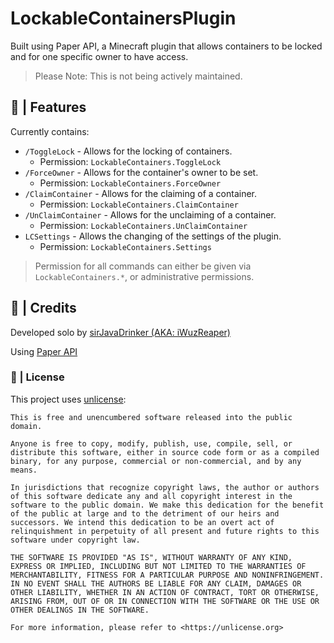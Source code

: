 # LockableContainersPlugin
Built using Paper API, a Minecraft plugin that allows containers to be locked and for one specific owner to have access. 
> Please Note: This is not being actively maintained.

## 🚀 | Features
Currently contains:
- `/ToggleLock` - Allows for the locking of containers.
  - Permission: `LockableContainers.ToggleLock`
- `/ForceOwner` - Allows for the container's owner to be set.
  - Permission: `LockableContainers.ForceOwner`
- `/ClaimContainer` - Allows for the claiming of a container.
  - Permission: `LockableContainers.ClaimContainer`
- `/UnClaimContainer` - Allows for the unclaiming of a container.
  - Permission: `LockableContainers.UnClaimContainer`
- `LCSettings` - Allows the changing of the settings of the plugin.
  - Permission: `LockableContainers.Settings`

> Permission for all commands can either be given via `LockableContainers.*`, or administrative permissions.

## 📜 | Credits

Developed solo by [sirJavaDrinker (AKA: iWuzReaper)](https://iwuzreaper.com/)

Using [Paper API](https://papermc.io/)

### 🛑 | License

This project uses [unlicense](https://unlicense.org):
```
This is free and unencumbered software released into the public domain.

Anyone is free to copy, modify, publish, use, compile, sell, or
distribute this software, either in source code form or as a compiled
binary, for any purpose, commercial or non-commercial, and by any
means.

In jurisdictions that recognize copyright laws, the author or authors
of this software dedicate any and all copyright interest in the
software to the public domain. We make this dedication for the benefit
of the public at large and to the detriment of our heirs and
successors. We intend this dedication to be an overt act of
relinquishment in perpetuity of all present and future rights to this
software under copyright law.

THE SOFTWARE IS PROVIDED "AS IS", WITHOUT WARRANTY OF ANY KIND,
EXPRESS OR IMPLIED, INCLUDING BUT NOT LIMITED TO THE WARRANTIES OF
MERCHANTABILITY, FITNESS FOR A PARTICULAR PURPOSE AND NONINFRINGEMENT.
IN NO EVENT SHALL THE AUTHORS BE LIABLE FOR ANY CLAIM, DAMAGES OR
OTHER LIABILITY, WHETHER IN AN ACTION OF CONTRACT, TORT OR OTHERWISE,
ARISING FROM, OUT OF OR IN CONNECTION WITH THE SOFTWARE OR THE USE OR
OTHER DEALINGS IN THE SOFTWARE.

For more information, please refer to <https://unlicense.org>
```
